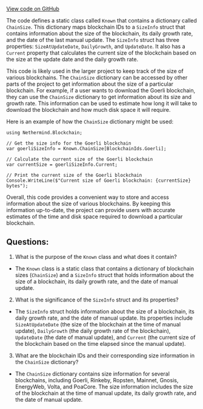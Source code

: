 [View code on GitHub](https://github.com/nethermindeth/nethermind/Nethermind.Blockchain/KnownChainSizes.cs)

The code defines a static class called `Known` that contains a dictionary called `ChainSize`. This dictionary maps blockchain IDs to a `SizeInfo` struct that contains information about the size of the blockchain, its daily growth rate, and the date of the last manual update. The `SizeInfo` struct has three properties: `SizeAtUpdateDate`, `DailyGrowth`, and `UpdateDate`. It also has a `Current` property that calculates the current size of the blockchain based on the size at the update date and the daily growth rate.

This code is likely used in the larger project to keep track of the size of various blockchains. The `ChainSize` dictionary can be accessed by other parts of the project to get information about the size of a particular blockchain. For example, if a user wants to download the Goerli blockchain, they can use the `ChainSize` dictionary to get information about its size and growth rate. This information can be used to estimate how long it will take to download the blockchain and how much disk space it will require.

Here is an example of how the `ChainSize` dictionary might be used:

```
using Nethermind.Blockchain;

// Get the size info for the Goerli blockchain
var goerliSizeInfo = Known.ChainSize[BlockchainIds.Goerli];

// Calculate the current size of the Goerli blockchain
var currentSize = goerliSizeInfo.Current;

// Print the current size of the Goerli blockchain
Console.WriteLine($"Current size of Goerli blockchain: {currentSize} bytes");
```

Overall, this code provides a convenient way to store and access information about the size of various blockchains. By keeping this information up-to-date, the project can provide users with accurate estimates of the time and disk space required to download a particular blockchain.
## Questions: 
 1. What is the purpose of the `Known` class and what does it contain?
- The `Known` class is a static class that contains a dictionary of blockchain sizes (`ChainSize`) and a `SizeInfo` struct that holds information about the size of a blockchain, its daily growth rate, and the date of manual update.

2. What is the significance of the `SizeInfo` struct and its properties?
- The `SizeInfo` struct holds information about the size of a blockchain, its daily growth rate, and the date of manual update. Its properties include `SizeAtUpdateDate` (the size of the blockchain at the time of manual update), `DailyGrowth` (the daily growth rate of the blockchain), `UpdateDate` (the date of manual update), and `Current` (the current size of the blockchain based on the time elapsed since the manual update).

3. What are the blockchain IDs and their corresponding size information in the `ChainSize` dictionary?
- The `ChainSize` dictionary contains size information for several blockchains, including Goerli, Rinkeby, Ropsten, Mainnet, Gnosis, EnergyWeb, Volta, and PoaCore. The size information includes the size of the blockchain at the time of manual update, its daily growth rate, and the date of manual update.